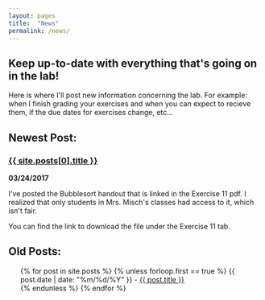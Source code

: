 ```yaml
---
layout: pages
title:  "News"
permalink: /news/
---
```


## Keep up-to-date with everything that's going on in the lab!

Here is where I'll post new information concerning the lab. For example: when I finish grading your exercises and when you can expect to recieve them, if the due dates for exercises change, etc...

## Newest Post:

### <a href="/cs135{{ site.posts[0].url }}">{{ site.posts[0].title }}</a>
**03/24/2017**

I've posted the Bubblesort handout that is linked in the Exercise 11 pdf. I realized that only students in Mrs. Misch's classes had
access to it, which isn't fair.

You can find the link to download the file under the Exercise 11 tab.

## Old Posts:

<ul>
  {% for post in site.posts %}
    {% unless forloop.first == true %}
      {{ post.date | date: "%m/%d/%Y" }} - <a href="/cs135{{ post.url }}">{{ post.title }}</a>
      <br>
    {% endunless %}
  {% endfor %}
</ul>
